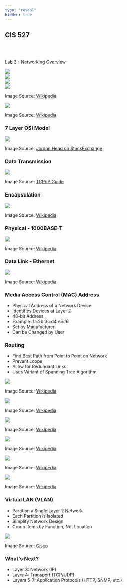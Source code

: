 ```yaml
---
type: "reveal"
hidden: true
---
```

<section>
	<h2>CIS 527</h2><br><br><p>Lab 3 - Networking Overview</p>
</section>
<section>
	<img class="stretch plain" src="../../images/circuit2.png">
</section>
<section>
	<img class="stretch plain" src="../../images/packet1.png">
</section>
<section>
	<img class="stretch plain" src="../../images/packet2.png">
</section>
<section>
	<img class="stretch plain" src="../../images/packet_switching_wiki.gif">
	<p class="imagecredit">Image Source: <a href="https://en.wikipedia.org/wiki/Packet_switching">Wikipedia</a></p>
</section>
<section>
	<img class="stretch plain" src="../../images/internet_wiki.jpg">
	<p class="imagecredit">Image Source: <a href="https://en.wikipedia.org/wiki/Computer_network">Wikipedia</a></p>
</section>
<section>
	<h3>7 Layer OSI Model</h3>
	<img class="stretch" src="../../images/7layer_github.gif">
	<p class="imagecredit">Image Source: <a href="https://github.com/zikrillah/F5-Blueprint-Material/wiki/OSI-Model">Jordan Head on StackExchange</a></p>
</section>
<section>
	<h3>Data Transmission</h3>
	<img class="stretch" src="../../images/layers_tcpip.png">
	<p class="imagecredit">Image Source: <a href="http://www.tcpipguide.com/free/t_IndirectDeviceConnectionandMessageRouting.htm">TCP/IP Guide</a></p>
</section>
<section>
	<h3>Encapsulation</h3>
	<img class="stretch" src="../../images/encapsulation_tcpip.png">
	<p class="imagecredit">Image Source: <a href="http://www.tcpipguide.com/free/t_DataEncapsulationProtocolDataUnitsPDUsandServiceDa.htm">Wikipedia</a></p>
</section>
<section>
	<h3>Physical - 1000BASE-T</h3>
	<img class="stretch" src="../../images/nic_wiki.jpg">
	<p class="imagecredit">Image Source: <a href="http://en.wikipedia.org/wiki/Ethernet_card">Wikipedia</a></p>
</section>
<section>
	<h3>Data Link - Ethernet</h3>
	<img class="stretch" src="../../images/ethernet_wiki.jpg">
	<p class="imagecredit">Image Source: <a href="http://en.wikipedia.org/wiki/Ethernet">Wikipedia</a></p>
</section>
<section>
	<h3>Media Access Control (MAC) Address</h3>
	<ul>
		<li>Physical Address of a Network Device</li>
		<li>Identifies Devices at Layer 2</li>
		<li>48-bit Address</li>
		<li>Example: 1a:2b:3c:d4:e5:f6</li>
		<li>Set by Manufacturer</li>
		<li>Can be Changed by User</li>
	</ul>
</section>
<section>
	<h3>Routing</h3>
	<ul>
		<li>Find Best Path from Point to Point on Network</li>
		<li>Prevent Loops</li>
		<li>Allow for Redundant Links</li>
		<li>Uses Variant of Spanning Tree Algorithm</li>
	</ul>
</section>
<section>
	<section>
		<img class="stretch plain" src="../../images/net1_wiki.svg">
		<p class="imagecredit">Image Source: <a href="http://en.wikipedia.org/wiki/Spanning_Tree_Protocol">Wikipedia</a></p>
	</section>
	<section>
		<img class="stretch plain" src="../../images/net2_wiki.svg">
		<p class="imagecredit">Image Source: <a href="http://en.wikipedia.org/wiki/Spanning_Tree_Protocol">Wikipedia</a></p>
	</section>
	<section>
		<img class="stretch plain" src="../../images/net3_wiki.svg">
		<p class="imagecredit">Image Source: <a href="http://en.wikipedia.org/wiki/Spanning_Tree_Protocol">Wikipedia</a></p>
	</section>
	<section>
		<img class="stretch plain" src="../../images/net4_wiki.svg">
		<p class="imagecredit">Image Source: <a href="http://en.wikipedia.org/wiki/Spanning_Tree_Protocol">Wikipedia</a></p>
	</section>
	<section>
		<img class="stretch plain" src="../../images/net5_wiki.svg">
		<p class="imagecredit">Image Source: <a href="http://en.wikipedia.org/wiki/Spanning_Tree_Protocol">Wikipedia</a></p>
	</section>
	<section>
		<img class="stretch plain" src="../../images/net6_wiki.svg">
		<p class="imagecredit">Image Source: <a href="http://en.wikipedia.org/wiki/Spanning_Tree_Protocol">Wikipedia</a></p>
	</section>
</section>
<section>
	<h3>Virtual LAN (VLAN)</h3>
	<ul>
		<li>Partition a Single Layer 2 Network</li>
		<li>Each Partition is Isolated</li>
		<li>Simplify Network Design</li>
		<li>Group Items by Function, Not Location</li>
	</ul>
</section>
<section>
	<img class="stretch plain" src="../../images/vlan_cisco.jpg">
	<p class="imagecredit">Image Source: <a href="https://www.cisco.com/c/en/us/td/docs/switches/lan/catalyst4500/12-2/25ew/configuration/guide/conf/vlans.html">Cisco</a></p>
</section>
<section>
	<h3>What's Next?</h3>
	<ul>
		<li>Layer 3: Network (IP)</li>
		<li>Layer 4: Transport (TCP/UDP)</li>
		<li>Layers 5-7: Application Protocols (HTTP, SNMP, etc.)</li>
	</ul>
</section>
